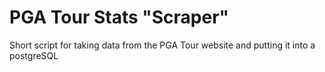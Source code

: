 # PGA Tour Stats "Scraper"

Short script for taking data from the PGA Tour website
and putting it into a postgreSQL
